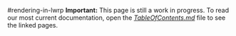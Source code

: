 #rendering-in-lwrp
**Important:** This page is still a work in progress. To read our most current documentation, open the [*TableOfContents.md*](TableOfContents.md) file to see the linked pages.